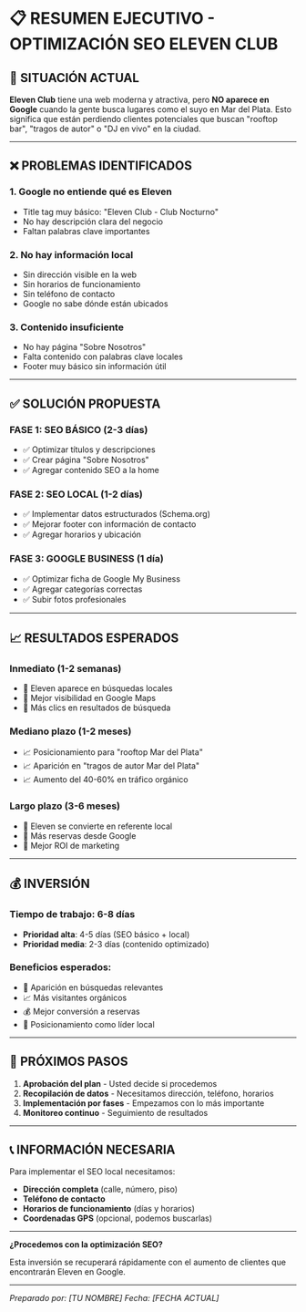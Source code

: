 # 📋 RESUMEN EJECUTIVO - OPTIMIZACIÓN SEO ELEVEN CLUB

## 🎯 **SITUACIÓN ACTUAL**

**Eleven Club** tiene una web moderna y atractiva, pero **NO aparece en Google** cuando la gente busca lugares como el suyo en Mar del Plata. Esto significa que están perdiendo clientes potenciales que buscan "rooftop bar", "tragos de autor" o "DJ en vivo" en la ciudad.

---

## ❌ **PROBLEMAS IDENTIFICADOS**

### **1. Google no entiende qué es Eleven**
- Title tag muy básico: "Eleven Club - Club Nocturno"
- No hay descripción clara del negocio
- Faltan palabras clave importantes

### **2. No hay información local**
- Sin dirección visible en la web
- Sin horarios de funcionamiento
- Sin teléfono de contacto
- Google no sabe dónde están ubicados

### **3. Contenido insuficiente**
- No hay página "Sobre Nosotros"
- Falta contenido con palabras clave locales
- Footer muy básico sin información útil

---

## ✅ **SOLUCIÓN PROPUESTA**

### **FASE 1: SEO BÁSICO (2-3 días)**
- ✅ Optimizar títulos y descripciones
- ✅ Crear página "Sobre Nosotros"
- ✅ Agregar contenido SEO a la home

### **FASE 2: SEO LOCAL (1-2 días)**
- ✅ Implementar datos estructurados (Schema.org)
- ✅ Mejorar footer con información de contacto
- ✅ Agregar horarios y ubicación

### **FASE 3: GOOGLE BUSINESS (1 día)**
- ✅ Optimizar ficha de Google My Business
- ✅ Agregar categorías correctas
- ✅ Subir fotos profesionales

---

## 📈 **RESULTADOS ESPERADOS**

### **Inmediato (1-2 semanas)**
- 🎯 Eleven aparece en búsquedas locales
- 🎯 Mejor visibilidad en Google Maps
- 🎯 Más clics en resultados de búsqueda

### **Mediano plazo (1-2 meses)**
- 📈 Posicionamiento para "rooftop Mar del Plata"
- 📈 Aparición en "tragos de autor Mar del Plata"
- 📈 Aumento del 40-60% en tráfico orgánico

### **Largo plazo (3-6 meses)**
- 🚀 Eleven se convierte en referente local
- 🚀 Más reservas desde Google
- 🚀 Mejor ROI de marketing

---

## 💰 **INVERSIÓN**

### **Tiempo de trabajo: 6-8 días**
- **Prioridad alta**: 4-5 días (SEO básico + local)
- **Prioridad media**: 2-3 días (contenido optimizado)

### **Beneficios esperados:**
- 🎯 Aparición en búsquedas relevantes
- 📈 Más visitantes orgánicos
- 💰 Mejor conversión a reservas
- 🌟 Posicionamiento como líder local

---

## 🚀 **PRÓXIMOS PASOS**

1. **Aprobación del plan** - Usted decide si procedemos
2. **Recopilación de datos** - Necesitamos dirección, teléfono, horarios
3. **Implementación por fases** - Empezamos con lo más importante
4. **Monitoreo continuo** - Seguimiento de resultados

---

## 📞 **INFORMACIÓN NECESARIA**

Para implementar el SEO local necesitamos:

- **Dirección completa** (calle, número, piso)
- **Teléfono de contacto**
- **Horarios de funcionamiento** (días y horarios)
- **Coordenadas GPS** (opcional, podemos buscarlas)

---

**¿Procedemos con la optimización SEO?**

Esta inversión se recuperará rápidamente con el aumento de clientes que encontrarán Eleven en Google.

---

*Preparado por: [TU NOMBRE]*
*Fecha: [FECHA ACTUAL]*
